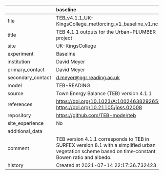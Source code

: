 |                   | baseline                                                                                                                                            |
|:------------------|:----------------------------------------------------------------------------------------------------------------------------------------------------|
| file              | TEB_v4.1.1_UK-KingsCollege_metforcing_v1_baseline_v1.nc                                                                                             |
| title             | TEB 4.1.1 outputs for the Urban-PLUMBER project                                                                                                     |
| site              | UK-KingsCollege                                                                                                                                     |
| experiment        | Baseline                                                                                                                                            |
| institution       | David Meyer                                                                                                                                         |
| primary_contact   | David Meyer                                                                                                                                         |
| secondary_contact | d.meyer@pgr.reading.ac.uk                                                                                                                           |
| model             | TEB-READING                                                                                                                                         |
| source            | Town Energy Balance (TEB) version 4.1.1                                                                                                             |
| references        | https://doi.org/10.1023/A:1002463829265; https://doi.org/10.21105/joss.02008                                                                        |
| repository        | https://github.com/TEB-model/teb                                                                                                                    |
| site_experience   | No                                                                                                                                                  |
| additional_data   |                                                                                                                                                     |
| comment           | TEB version 4.1.1 corresponds to TEB in SURFEX version 8.1 with a simplified urban vegetation scheme based on time‐constant Bowen ratio and albedo. |
| history           | Created at 2021-07-14 22:17:36.732423                                                                                                               |
